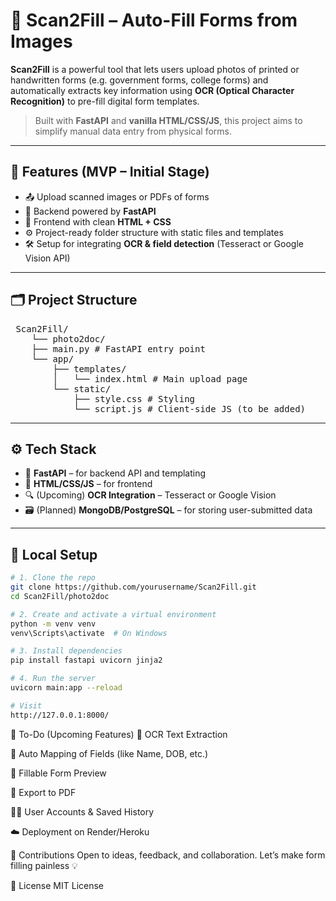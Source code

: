 # 📄 Scan2Fill – Auto-Fill Forms from Images

**Scan2Fill** is a powerful tool that lets users upload photos of printed or handwritten forms (e.g. government forms, college forms) and automatically extracts key information using **OCR (Optical Character Recognition)** to pre-fill digital form templates.

> Built with **FastAPI** and **vanilla HTML/CSS/JS**, this project aims to simplify manual data entry from physical forms.

---

## 🚀 Features (MVP – Initial Stage)

- 📤 Upload scanned images or PDFs of forms  
- 🧠 Backend powered by **FastAPI**  
- 🧾 Frontend with clean **HTML + CSS**  
- ⚙️ Project-ready folder structure with static files and templates  
- 🛠️ Setup for integrating **OCR & field detection** (Tesseract or Google Vision API)  

---

## 🗂️ Project Structure

<pre> Scan2Fill/ 
    └── photo2doc/
    ├── main.py # FastAPI entry point 
    └── app/ 
        ├── templates/  
        │   └── index.html # Main upload page
        └── static/ 
            ├── style.css # Styling 
            └── script.js # Client-side JS (to be added)
</pre>

---

## ⚙️ Tech Stack

- 🐍 **FastAPI** – for backend API and templating  
- 🎨 **HTML/CSS/JS** – for frontend  
- 🔍 (Upcoming) **OCR Integration** – Tesseract or Google Vision  
- 🗃️ (Planned) **MongoDB/PostgreSQL** – for storing user-submitted data  

---

## 🧪 Local Setup

```bash
# 1. Clone the repo
git clone https://github.com/yourusername/Scan2Fill.git
cd Scan2Fill/photo2doc

# 2. Create and activate a virtual environment
python -m venv venv
venv\Scripts\activate  # On Windows

# 3. Install dependencies
pip install fastapi uvicorn jinja2

# 4. Run the server
uvicorn main:app --reload

# Visit
http://127.0.0.1:8000/
```
📌 To-Do (Upcoming Features)
🧠 OCR Text Extraction

🧩 Auto Mapping of Fields (like Name, DOB, etc.)

📝 Fillable Form Preview

🧾 Export to PDF

🧑‍💻 User Accounts & Saved History

☁️ Deployment on Render/Heroku

🤝 Contributions
Open to ideas, feedback, and collaboration.
Let’s make form filling painless 💡

📜 License
MIT License

